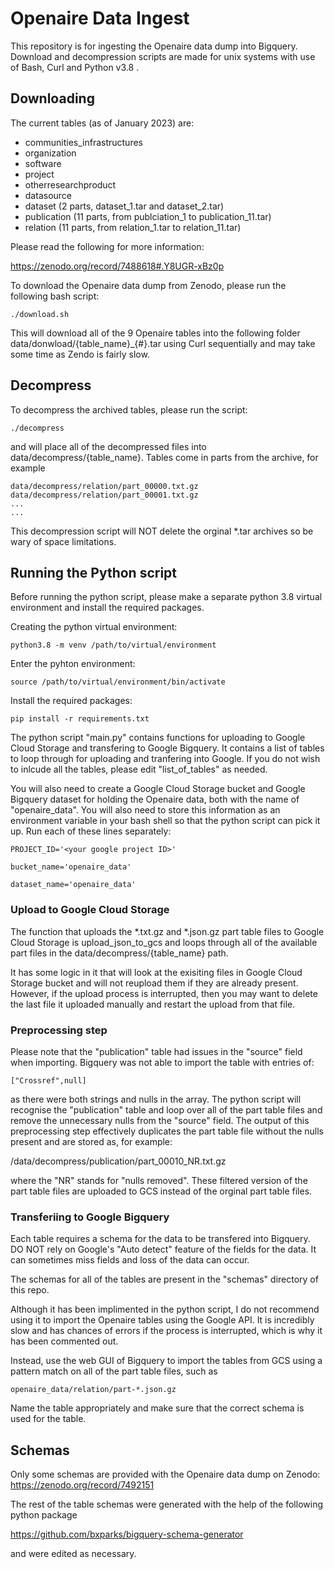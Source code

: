# Openaire Data Ingest

This repository is for ingesting the Openaire data dump into Bigquery. Download and decompression scripts are made for unix systems with use of Bash, Curl and Python v3.8 .

## Downloading

The current tables (as of January 2023) are:

- communities_infrastructures
- organization
- software
- project
- otherresearchproduct
- datasource
- dataset (2 parts, dataset_1.tar and dataset_2.tar)
- publication (11 parts, from publciation_1 to publication_11.tar)
- relation (11 parts, from relation_1.tar to relation_11.tar)

Please read the following for more information:

https://zenodo.org/record/7488618#.Y8UGR-xBz0p

To download the Openaire data dump from Zenodo, please run the following bash script:

`./download.sh`

This will download all of the 9 Openaire tables into the following folder data/donwload/{table_name}\_{#}.tar using Curl sequentially and may take some time as Zendo is fairly slow.

## Decompress

To decompress the archived tables, please run the script:

`./decompress`

and will place all of the decompressed files into data/decompress/{table_name}. Tables come in parts from the archive, for example

```
data/decompress/relation/part_00000.txt.gz
data/decompress/relation/part_00001.txt.gz
...
...
```

This decompression script will NOT delete the orginal \*.tar archives so be wary of space limitations.

## Running the Python script

Before running the python script, please make a separate python 3.8 virtual environment and install the required packages.

Creating the python virtual environment:

`python3.8 -m venv /path/to/virtual/environment`

Enter the pyhton environment:

`source /path/to/virtual/environment/bin/activate`

Install the required packages:

`pip install -r requirements.txt`

The python script "main.py" contains functions for uploading to Google Cloud Storage and transfering to Google Bigquery. It contains a list of tables to loop through for uploading and tranfering into Google. If you do not wish to inlcude all the tables, please edit "list_of_tables" as needed.

You will also need to create a Google Cloud Storage bucket and Google Bigquery dataset for holding the Openaire data, both with the name of "openaire_data". You will also need to store this information as an environment variable in your bash shell so that the python script can pick it up. Run each of these lines separately:

`PROJECT_ID='<your google project ID>'`

`bucket_name='openaire_data'`

`dataset_name='openaire_data'`

### Upload to Google Cloud Storage

The function that uploads the \*.txt.gz and \*.json.gz part table files to Google Cloud Storage is upload_json_to_gcs and loops through all of the available part files in the data/decompress/{table_name} path.

It has some logic in it that will look at the exisiting files in Google Cloud Storage bucket and will not reupload them if they are already present. However, if the upload process is interrupted, then you may want to delete the last file it uploaded manually and restart the upload from that file.

### Preprocessing step

Please note that the "publication" table had issues in the "source" field when importing. Bigquery was not able to import the table with entries of:

`["Crossref",null]`

as there were both strings and nulls in the array. The python script will recognise the "publication" table and loop over all of the part table files and remove the unnecessary nulls from the "source" field. The output of this preprocessing step effectively duplicates the part table file without the nulls present and are stored as, for example:

/data/decompress/publication/part_00010_NR.txt.gz

where the "NR" stands for "nulls removed". These filtered version of the part table files are uploaded to GCS instead of the orginal part table files.

### Transferiing to Google Bigquery

Each table requires a schema for the data to be transfered into Bigquery. DO NOT rely on Google's "Auto detect" feature of the fields for the data. It can sometimes miss fields and loss of the data can occur.

The schemas for all of the tables are present in the "schemas" directory of this repo.

Although it has been implimented in the python script, I do not recommend using it to import the Openaire tables using the Google API. It is incredibly slow and has chances of errors if the process is interrupted, which is why it has been commented out.

Instead, use the web GUI of Bigquery to import the tables from GCS using a pattern match on all of the part table files, such as

`openaire_data/relation/part-*.json.gz`

Name the table appropriately and make sure that the correct schema is used for the table.

## Schemas

Only some schemas are provided with the Openaire data dump on Zenodo: https://zenodo.org/record/7492151

The rest of the table schemas were generated with the help of the following python package

https://github.com/bxparks/bigquery-schema-generator

and were edited as necessary.
